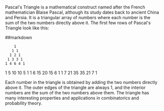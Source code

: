 Pascal's Triangle is a mathematical construct named after the French mathematician Blaise Pascal, although its study dates back to ancient China and Persia. It is a triangular array of numbers where each number is the sum of the two numbers directly above it. The first few rows of Pascal's Triangle look like this:

##markdown

        1
       1 1
      1 2 1
     1 3 3 1
    1 4 6 4 1
   1 5 10 10 5 1
  1 6 15 20 15 6 1
 1 7 21 35 35 21 7 1

Each number in the triangle is obtained by adding the two numbers directly above it. The outer edges of the triangle are always 1, and the interior numbers are the sum of the two numbers above them. The triangle has many interesting properties and applications in combinatorics and probability theory.
